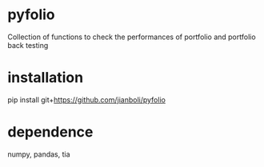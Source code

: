 # pyfolio
Collection of functions to check the performances of portfolio and portfolio back testing

# installation
pip install git+https://github.com/jianboli/pyfolio

# dependence
numpy, pandas, tia
